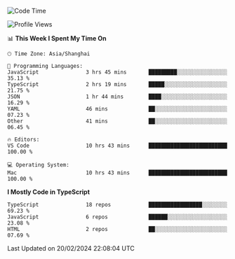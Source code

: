 <!--START_SECTION:waka-->
![Code Time](http://img.shields.io/badge/Code%20Time-5%2C788%20hrs%2015%20mins-blue)

![Profile Views](http://img.shields.io/badge/Profile%20Views-2-blue)

📊 **This Week I Spent My Time On** 

```text
🕑︎ Time Zone: Asia/Shanghai

💬 Programming Languages: 
JavaScript               3 hrs 45 mins       █████████░░░░░░░░░░░░░░░░   35.13 % 
TypeScript               2 hrs 19 mins       █████░░░░░░░░░░░░░░░░░░░░   21.75 % 
JSON                     1 hr 44 mins        ████░░░░░░░░░░░░░░░░░░░░░   16.29 % 
YAML                     46 mins             ██░░░░░░░░░░░░░░░░░░░░░░░   07.23 % 
Other                    41 mins             ██░░░░░░░░░░░░░░░░░░░░░░░   06.45 % 

🔥 Editors: 
VS Code                  10 hrs 43 mins      █████████████████████████   100.00 % 

💻 Operating System: 
Mac                      10 hrs 43 mins      █████████████████████████   100.00 % 
```

**I Mostly Code in TypeScript** 

```text
TypeScript               18 repos            █████████████████░░░░░░░░   69.23 % 
JavaScript               6 repos             ██████░░░░░░░░░░░░░░░░░░░   23.08 % 
HTML                     2 repos             ██░░░░░░░░░░░░░░░░░░░░░░░   07.69 % 
```




 Last Updated on 20/02/2024 22:08:04 UTC
<!--END_SECTION:waka-->
